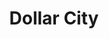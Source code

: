 ---
title: "Dollar City"
url: /san-salvador/dollar-city-paseo-general-escalon/
shop: tienda rural
---